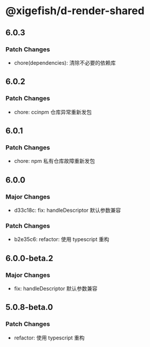 # @xigefish/d-render-shared

## 6.0.3

### Patch Changes

- chore(dependencies): 清除不必要的依赖库

## 6.0.2

### Patch Changes

- chore: ccinpm 仓库异常重新发包

## 6.0.1

### Patch Changes

- chore: npm 私有仓库故障重新发包

## 6.0.0

### Major Changes

- d33c18c: fix: handleDescriptor 默认参数兼容

### Patch Changes

- b2e35c6: refactor: 使用 typescript 重构

## 6.0.0-beta.2

### Major Changes

- fix: handleDescriptor 默认参数兼容

## 5.0.8-beta.0

### Patch Changes

- refactor: 使用 typescript 重构
